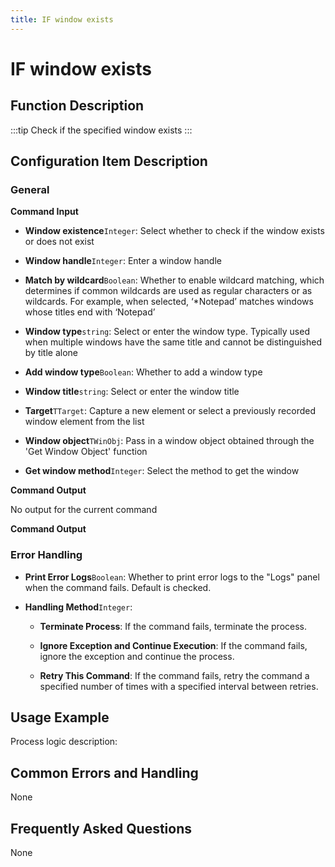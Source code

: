 ```yaml
---
title: IF window exists
---
```


# IF window exists

## Function Description

:::tip 
Check if the specified window exists
:::

## Configuration Item Description

### General

**Command Input**

- **Window existence**`Integer`: Select whether to check if the window exists or does not exist

- **Window handle**`Integer`: Enter a window handle

- **Match by wildcard**`Boolean`: Whether to enable wildcard matching, which determines if common wildcards are used as regular characters or as wildcards. For example, when selected, ‘*Notepad’ matches windows whose titles end with ‘Notepad’

- **Window type**`string`: Select or enter the window type. Typically used when multiple windows have the same title and cannot be distinguished by title alone

- **Add window type**`Boolean`: Whether to add a window type

- **Window title**`string`: Select or enter the window title

- **Target**`TTarget`: Capture a new element or select a previously recorded window element from the list

- **Window object**`TWinObj`: Pass in a window object obtained through the 'Get Window Object' function

- **Get window method**`Integer`: Select the method to get the window


**Command Output**

No output for the current command


**Command Output**

### Error Handling

- **Print Error Logs**`Boolean`: Whether to print error logs to the "Logs" panel when the command fails. Default is checked. 

- **Handling Method**`Integer`:

    - **Terminate Process**: If the command fails, terminate the process.

    - **Ignore Exception and Continue Execution**: If the command fails, ignore the exception and continue the process.

    - **Retry This Command**: If the command fails, retry the command a specified number of times with a specified interval between retries.

## Usage Example

Process logic description:

## Common Errors and Handling

None

## Frequently Asked Questions

None

